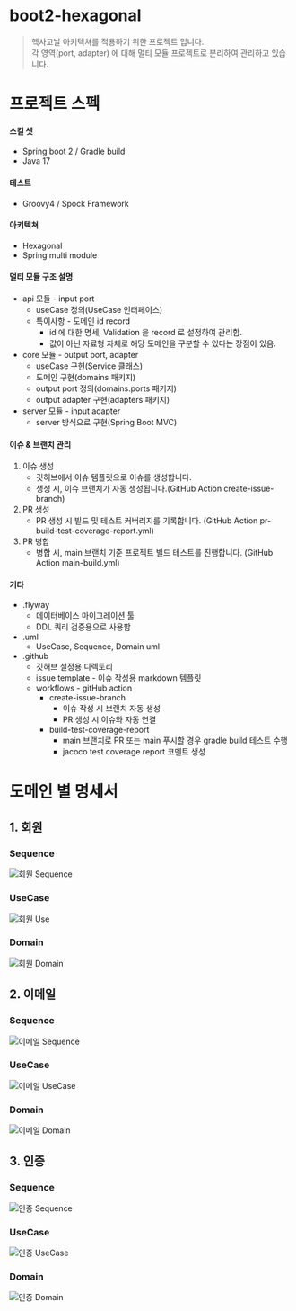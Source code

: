 # boot2-hexagonal
> 헥사고날 아키텍쳐를 적용하기 위한 프로젝트 입니다.  
> 각 영역(port, adapter) 에 대해 멀티 모듈 프로젝트로 분리하여 관리하고 있습니다. 

# 프로젝트 스펙
#### 스킬 셋
  * Spring boot 2 / Gradle build
  * Java 17

#### 테스트
  * Groovy4 / Spock Framework

#### 아키텍쳐
  * Hexagonal
  * Spring multi module

#### 멀티 모듈 구조 설명
  * api 모듈 - input port
    * useCase 정의(UseCase 인터페이스)
    * 특이사항 - 도메인 id record
      * id 에 대한 명세, Validation 을 record 로 설정하여 관리함.
      * 값이 아닌 자료형 자체로 해당 도메인을 구분할 수 있다는 장점이 있음.
  * core 모듈 - output port, adapter
    * useCase 구현(Service 클래스)
    * 도메인 구현(domains 패키지)
    * output port 정의(domains.ports 패키지)
    * output adapter 구현(adapters 패키지)
  * server 모듈 - input adapter
    * server 방식으로 구현(Spring Boot MVC)

#### 이슈 & 브랜치 관리
1. 이슈 생성
   * 깃허브에서 이슈 템플릿으로 이슈를 생성합니다.
   * 생성 시, 이슈 브랜치가 자동 생성됩니다.(GitHub Action create-issue-branch)
2. PR 생성
   * PR 생성 시 빌드 및 테스트 커버리지를 기록합니다. (GitHub Action pr-build-test-coverage-report.yml)
3. PR 병합
   * 병합 시, main 브랜치 기준 프로젝트 빌드 테스트를 진행합니다. (GitHub Action main-build.yml) 

#### 기타
  * .flyway
    * 데이터베이스 마이그레이션 툴
    * DDL 쿼리 검증용으로 사용함
  * .uml
    * UseCase, Sequence, Domain uml
  * .github
    * 깃허브 설정용 디렉토리
    * issue template - 이슈 작성용 markdown 템플릿
    * workflows - gitHub action
      * create-issue-branch
        * 이슈 작성 시 브랜치 자동 생성
        * PR 생성 시 이슈와 자동 연결
      * build-test-coverage-report
        * main 브랜치로 PR 또는 main 푸시할 경우 gradle build 테스트 수행
        * jacoco test coverage report 코멘트 생성

# 도메인 별 명세서
[//]: # (주소 기준 캐싱되므로 변경 시, plantUML 온라인 서버 또는 기타 방법으로 이미지를 복사하여 github 이미지 캐시로 업데이트할 것)

## 1. 회원
### Sequence
![회원 Sequence](https://github.com/user-attachments/assets/7a885fe3-f859-4769-a7c6-775142aaf512)

### UseCase
![회원 Use](https://github.com/user-attachments/assets/2fb426f7-548e-4cbd-a22e-d100e66d658e)

### Domain
![회원 Domain](https://github.com/user-attachments/assets/5f75ba11-feb5-42b0-8377-34af9d859423)

## 2. 이메일
### Sequence
![이메일 Sequence](https://github.com/user-attachments/assets/57c122cc-1128-4936-bc46-4257bdac0f0e)

### UseCase
![이메일 UseCase](https://github.com/user-attachments/assets/28f965d1-e4ba-4328-9521-6dc19a5364cc)

### Domain
![이메일 Domain](https://github.com/user-attachments/assets/b4e80e93-1c7e-486c-ac35-980ca1986cc2)

## 3. 인증
### Sequence
![인증 Sequence](https://github.com/user-attachments/assets/cdaeca92-2c8a-42a6-a9a4-2a18217fe0ba)

### UseCase
![인증 UseCase](https://github.com/user-attachments/assets/a9387f3f-3d10-4d76-af5c-2aabba74daea)

### Domain
![인증 Domain](https://github.com/user-attachments/assets/2393ccaa-db87-4849-a2a2-99edd1b8bda4)

